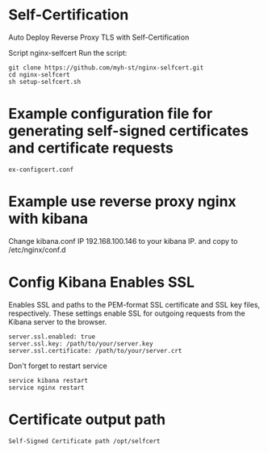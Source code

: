 # Self-Certification
Auto Deploy Reverse Proxy TLS with Self-Certification

Script nginx-selfcert
Run the script:

    git clone https://github.com/myh-st/nginx-selfcert.git
    cd nginx-selfcert
    sh setup-selfcert.sh

# Example configuration file for generating self-signed certificates and certificate requests
    
    ex-configcert.conf

# Example use reverse proxy nginx with kibana 
Change kibana.conf IP 192.168.100.146 to your kibana IP. and copy to /etc/nginx/conf.d

# Config Kibana Enables SSL 
Enables SSL and paths to the PEM-format SSL certificate and SSL key files, respectively.
These settings enable SSL for outgoing requests from the Kibana server to the browser.

    server.ssl.enabled: true
    server.ssl.key: /path/to/your/server.key
    server.ssl.certificate: /path/to/your/server.crt

Don't forget to restart service 

    service kibana restart
    service nginx restart

# Certificate output path

    Self-Signed Certificate path /opt/selfcert
